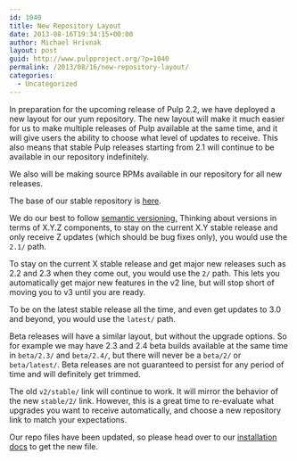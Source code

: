 ```yaml
---
id: 1040
title: New Repository Layout
date: 2013-08-16T19:34:15+00:00
author: Michael Hrivnak
layout: post
guid: http://www.pulpproject.org/?p=1040
permalink: /2013/08/16/new-repository-layout/
categories:
  - Uncategorized
---
```

In preparation for the upcoming release of Pulp 2.2, we have deployed a new layout for our yum repository. The new layout will make it much easier for us to make multiple releases of Pulp available at the same time, and it will give users the ability to choose what level of updates to receive. This also means that stable Pulp releases starting from 2.1 will continue to be available in our repository indefinitely.

We also will be making source RPMs available in our repository for all new releases.

The base of our stable repository is <a href="http://repos.fedorapeople.org/repos/pulp/pulp/stable/" target="_blank">here</a>.

We do our best to follow <a href="http://semver.org/" target="_blank">semantic versioning.</a> Thinking about versions in terms of X.Y.Z components, to stay on the current X.Y stable release and only receive Z updates (which should be bug fixes only), you would use the `2.1/` path.

To stay on the current X stable release and get major new releases such as 2.2 and 2.3 when they come out, you would use the `2/` path. This lets you automatically get major new features in the v2 line, but will stop short of moving you to v3 until you are ready.

To be on the latest stable release all the time, and even get updates to 3.0 and beyond, you would use the `latest/` path.

Beta releases will have a similar layout, but without the upgrade options. So for example we may have 2.3 and 2.4 beta builds available at the same time in `beta/2.3/` and `beta/2.4/`, but there will never be a `beta/2/` or `beta/latest/`. Beta releases are not guaranteed to persist for any period of time and will definitely get trimmed.

The old `v2/stable/` link will continue to work. It will mirror the behavior of the new `stable/2/` link. However, this is a great time to re-evaluate what upgrades you want to receive automatically, and choose a new repository link to match your expectations.

Our repo files have been updated, so please head over to our <a href="https://pulp-user-guide.readthedocs.org/en/pulp-2.1/installation.html#repositories" target="_blank">installation docs</a> to get the new file.